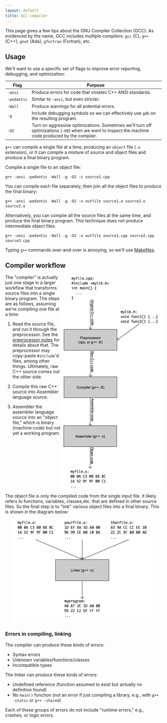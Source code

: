```yaml
---
layout: default
title: GCC compiler
---
```


This page gives a few tips about the GNU Compiler Collection (GCC). As
evidenced by the name, GCC includes multiple compilers: `gcc` (C),
`g++` (C++), `gnat` (Ada), `gfortran` (Fortran), etc.

## Usage

We'll want to use a specific set of flags to improve error reporting,
debugging, and optimization:

<table>
<thead><th>Flag</th><th>Purpose</th></thead>
<tbody>
<tr>
<td>
<code>-ansi</code>
</td>
<td>
Produce errors for code that violates C++ ANSI standards.
</td>
</tr>
<tr>
<td>
<code style="white-space: nowrap;">-pedantic</code>
</td>
<td>
Similar to <code>-ansi</code>, but even stricter.
</td>
</tr>
<tr>
<td>
<code>-Wall</code>
<td>
Produce warnings for all potential errors.
</td>
</tr>
<tr>
<td>
<code>-g</code>
<td>
Include debugging symbols so we can effectively use <code>gdb</code>
on the resulting program.
</td>
</tr>
<tr>
<td>
<code>-O2</code>
</td>
<td>
Turn on aggressive optimizations. Sometimes we'll turn off
optimizations (<code>-O0</code>) when we want to inspect the machine
code produced by the compiler.
</td>
</tr>
</tbody>
</table>

`g++` can compile a single file at a time, producing an `object` file
(`.o` extension), or it can compile a mixture of source and object
files and produce a final binary program.

Compile a single file to an object file:

```
g++ -ansi -pedantic -Wall -g -O2 -c source1.cpp
```

You can compile each file separately, then join all the object files
to produce the final binary:

```
g++ -ansi -pedantic -Wall -g -O2 -o outfile source1.o source2.o source3.o
```

Alternatively, you can compile all the source files at the same time,
and produce the final binary program. This technique does not produce
intermediate object files.

```
g++ -ansi -pedantic -Wall -g -O2 -o outfile source1.cpp source2.cpp source3.cpp
```

Typing `g++` commands over-and-over is annoying, so we'll use
[Makefiles](/lecture/makefiles.html).

## Compiler workflow

<img src="/images/compiler-workflow.png" align="right" alt="Compiler workflow" />

The "compiler" is actually just one stage in a larger workflow that
transforms source files into a single binary program. The steps are as
follows, assuming we're compiling one file at a time:

1. Read the source file, and run it through the preprocessor. See the
   [preprocessor notes](/lecture/preprocessor.html) for details about
   that. The preprocessor may copy-paste `#include`'d files, among
   other things. Ultimately, raw C++ source comes out the other side.

2. Compile this raw C++ source into Assembler language source.

3. Assembler the assembler language source into an "object file,"
   which is binary (machine code) but not yet a working program.

<div style="clear: both;"></div>

The object file is only the compiled code from the single input
file. It likely refers to functions, variables, classes,etc. that are
defined in other source files. So the final step is to "link" various
object files into a final binary. This is shown in the diagram below:

<div style="text-align: center;">
<img src="/images/compiler-linker.png" alt="Linker" />
</div>

### Errors in compiling, linking

The compiler can produce these kinds of errors:

- Syntax errors
- Unknown variables/functions/classes
- Incompatible types

The linker can produce these kinds of errors:

- Undefined reference (function assumed to exist but actually no
  definition found)
- No `main()` function (not an error if just compiling a library,
  e.g., with `g++ -static` or `g++ -shared`)

Each of these groups of errors do not include "runtime errors," e.g.,
crashes, or logic errors.
